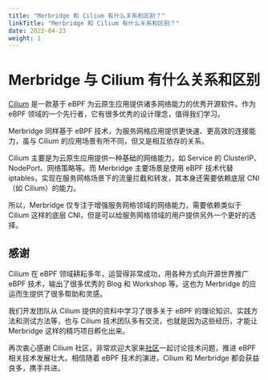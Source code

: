 ```yaml
---
title: "Merbridge 和 Cilium 有什么关系和区别？"
linkTitle: "Merbridge 和 Cilium 有什么关系和区别？"
date: 2022-04-23
weight: 1
---
```


# Merbridge 与 Cilium 有什么关系和区别

[Cilium](https://cilium.io/) 是一款基于 eBPF 为云原生应用提供诸多网络能力的优秀开源软件。作为 eBPF 领域的一个先行者，它有很多优秀的设计理念，值得我们学习。

Merbridge 同样基于 eBPF 技术，为服务网格应用提供更快速、更高效的连接能力，虽与 Cilium 的应用场景有所不同，但又是相互依存的关系。

Cilium 主要是为云原生应用提供一种基础的网络能力，如 Service 的 ClusterIP、NodePort、网络策略等。而 Merbridge 主要场景是使用 eBPF 技术代替 iptables，实现在服务网格场景下的流量拦截和转发，其本身还需要依赖底层 CNI（如 Cilium）的能力。

所以，Merbridge 仅专注于增强服务网格领域的网络能力，需要依赖类似于 Cilium 这样的底层 CNI，但是可以给服务网格领域的用户提供另外一个更好的选择。

## 感谢

Cilium 在 eBPF 领域耕耘多年，运营得非常成功，用各种方式向开源世界推广 eBPF 技术，输出了很多优秀的 Blog 和 Workshop 等。这也为 Merbridge 的应运而生提供了很多帮助和灵感。

我们开发团队从 Cilium 提供的资料中学习了很多关于 eBPF 的理论知识、实践方法和测试方法等，也与 Cilium 技术团队多有交流，也就是因为这些经历，才能让 Merbridge 这样的精巧项目孵化出来。

再次衷心感谢 Cilium 社区，非常欢迎大家来[社区](https://github.com/merbridge)一起讨论技术问题，推进 eBPF 相关技术发展壮大。相信随着 eBPF 技术的演进，Cilium 和 Merbridge 都会获益良多，携手共进。
